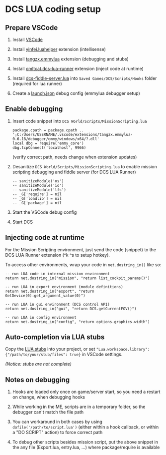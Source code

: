 # DCS LUA coding setup


## Prepare VSCode

1. Install [VSCode](https://code.visualstudio.com/download)

2. Install [yinfei.luahelper](https://marketplace.visualstudio.com/items?itemName=yinfei.luahelper) extension (intellisense)

3. Install [tangzx.emmylua](https://marketplace.visualstudio.com/items?itemName=tangzx.emmylua) extension (debugging and stubs)

4. Install [omltcat.dcs-lua-runner](https://marketplace.visualstudio.com/items?itemName=omltcat.dcs-lua-runner) extension (inject code at runtime)

5. Install [dcs-fiddle-server.lua](https://github.com/omltcat/dcs-snippets/blob/master/Scripts/Hooks/dcs-fiddle-server.lua) into `Saved Games/DCS/Scripts/Hooks` folder (required for lua runner)

6. Create a [launch.json](https://github.com/pschiel/opsdcs-setup/blob/main/.vscode/launch.json) debug config (emmylua debugger setup)


## Enable debugging

1. Insert code snippet into `DCS World/Scripts/MissionScripting.lua`

    ```
    package.cpath = package.cpath .. ';C:/Users/USERNAME/.vscode/extensions/tangzx.emmylua-0.6.18/debugger/emmy/windows/x64/?.dll'
    local dbg = require('emmy_core')
    dbg.tcpConnect('localhost', 9966)
    ```
    (verify correct path, needs change when extension updates)

2. Desanitize `DCS World/Scripts/MissionScripting.lua` to enable mission scripting debugging and fiddle server (for DCS LUA Runner)

    ```
    -- sanitizeModule('os')
	-- sanitizeModule('io')
	-- sanitizeModule('lfs')
	-- _G['require'] = nil
	-- _G['loadlib'] = nil
	-- _G['package'] = nil
    ```

3. Start the VSCode debug config

4. Start DCS


## Injecting code at runtime

For the Mission Scripting environment, just send the code (snippet) to the DCS LUA Runner extension (^k ^s to setup hotkey).

To access other environments, wrap your code in `net.dostring_in()` like so:

    -- run LUA code in internal mission environment
    return net.dostring_in("mission", "return list_cockpit_params()")

    -- run LUA in export environment (module definitions)
    return net.dostring_in("export", "return GetDevice(0):get_argument_value(0)")

    -- run LUA in gui environment (DCS control API)
    return net.dostring_in("gui", "return DCS.getCurrentFOV()")

    -- run LUA in config environment
    return net.dostring_in("config", "return options.graphics.width")


## Auto-completion via LUA stubs

Copy the [LUA stubs](https://github.com/pschiel/opsdcs-setup/blob/main/stubs) into your project, or set `"Lua.workspace.library": {"/path/to/your/stub/files": true}` in VSCode settings.

*(Notice: stubs are not complete)*


## Notes on debugging

1. Hooks are loaded only once on game/server start, so you need a restart on change, when debugging hooks

2. While working in the ME, scripts are in a temporary folder, so the debugger can't match the file path

3. You can workaround in both cases by using `dofile('/path/to/script.lua')` (either within a hook callback, or within a "DO SCRIPT" action) to force correct path

4. To debug other scripts besides mission script, put the above snippet in the any file (Export.lua, entry.lua, ...) where package/require is available
